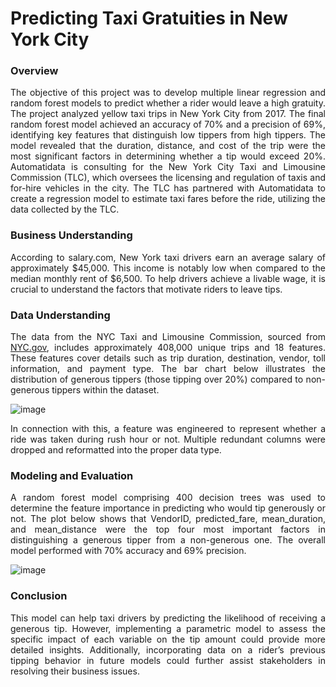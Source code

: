 # Predicting Taxi Gratuities in New York City

### **Overview**
<p align="justify"> The objective of this project was to develop multiple linear regression and random forest models to predict whether a rider would leave a high gratuity. The project analyzed yellow taxi trips in New York City from 2017. The final random forest model achieved an accuracy of 70% and a precision of 69%, identifying key features that distinguish low tippers from high tippers. The model revealed that the duration, distance, and cost of the trip were the most significant factors in determining whether a tip would exceed 20%. Automatidata is consulting for the New York City Taxi and Limousine Commission (TLC), which oversees the licensing and regulation of taxis and for-hire vehicles in the city. The TLC has partnered with Automatidata to create a regression model to estimate taxi fares before the ride, utilizing the data collected by the TLC. </p>

### **Business Understanding**
<p align="justify"> According to salary.com, New York taxi drivers earn an average salary of approximately $45,000. This income is notably low when compared to the median monthly rent of $6,500. To help drivers achieve a livable wage, it is crucial to understand the factors that motivate riders to leave tips. </p>

### **Data Understanding**
<p align="justify"> The data from the NYC Taxi and Limousine Commission, sourced from <a href="https://www.nyc.gov/site/tlc/about/tlc-trip-record-data.page">NYC.gov</a>, includes approximately 408,000 unique trips and 18 features. These features cover details such as trip duration, destination, vendor, toll information, and payment type. The bar chart below illustrates the distribution of generous tippers (those tipping over 20%) compared to non-generous tippers within the dataset. </p>

![image](https://github.com/user-attachments/assets/a70399a7-7d3d-477b-a79c-caadac580f9a)

<p align="justify"> In connection with this, a feature was engineered to represent whether a ride was taken during rush hour or not. Multiple redundant columns were dropped and reformatted into the proper data type. </p>

### **Modeling and Evaluation**
<p align="justify"> A random forest model comprising 400 decision trees was used to determine the feature importance in predicting who would tip generously or not. The plot below shows that VendorID, predicted_fare, mean_duration, and mean_distance were the top four most important factors in distinguishing a generous tipper from a non-generous one. The overall model performed with 70% accuracy and 69% precision. </p>

![image](https://github.com/user-attachments/assets/343159ee-aaa2-41de-ac13-1204de0689ca)

### **Conclusion**
<p align="justify"> 
This model can help taxi drivers by predicting the likelihood of receiving a generous tip. However, implementing a parametric model to assess the specific impact of each variable on the tip amount could provide more detailed insights. Additionally, incorporating data on a rider’s previous tipping behavior in future models could further assist stakeholders in resolving their business issues. </p>
